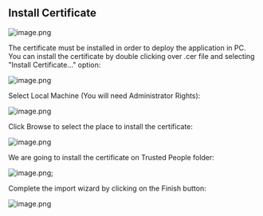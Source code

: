 ## Install Certificate

![image.png](/Windows_Zip_Content.png)

The certificate must be installed in order to deploy the application in PC.
You can install the certificate by double clicking over .cer file and selecting "Install Certificate..." option:


![image.png](/Windows_Certificate_Properties.png)

Select Local Machine (You will need Administrator Rights):

![image.png](/Windows_Import_Certificate.png)

Click Browse to select the place to install the certificate:

![image.png](/Windows_Import_Certificate_1.png) 

We are going to install the certificate on Trusted People folder:

![image.png](/Windows_Import_Certificate_Trusted_People.png);

Complete the import wizard by clicking on the Finish button:

![image.png](/Windows_Import_Certificate_Completed.png)